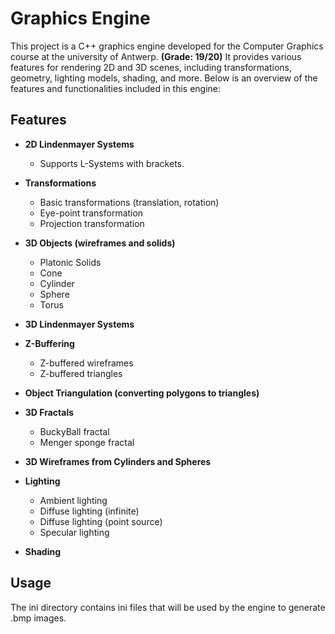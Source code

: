 # Graphics Engine

This project is a C++ graphics engine developed for the Computer Graphics course at the university of Antwerp. **(Grade: 19/20)** It provides various features for rendering 2D and 3D scenes, including transformations, geometry, lighting models, shading, and more. Below is an overview of the features and functionalities included in this engine:

## Features

- **2D Lindenmayer Systems**
  - Supports L-Systems with brackets.

- **Transformations**
  - Basic transformations (translation, rotation)
  - Eye-point transformation
  - Projection transformation

- **3D Objects (wireframes and solids)**
  - Platonic Solids
  - Cone
  - Cylinder
  - Sphere
  - Torus

- **3D Lindenmayer Systems**

- **Z-Buffering**
  - Z-buffered wireframes
  - Z-buffered triangles

- **Object Triangulation (converting polygons to triangles)**

- **3D Fractals**
  - BuckyBall fractal
  - Menger sponge fractal

- **3D Wireframes from Cylinders and Spheres**

- **Lighting**
  - Ambient lighting
  - Diffuse lighting (infinite)
  - Diffuse lighting (point source)
  - Specular lighting

- **Shading**
 
## Usage

The ini directory contains ini files that will be used by the engine to generate .bmp images.

